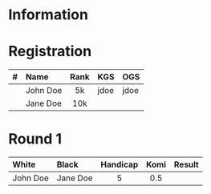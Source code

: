 # Information

# Registration

| #   | Name        | Rank        | KGS | OGS |
| :---: | :-------- | :---------: | :--- | :--- |
|| John Doe    | 5k          | jdoe | jdoe |
|| Jane Doe    | 10k         |      |      |

# Round 1

| White       | Black       | Handicap | Komi | Result |
| :--------- | :---------- | :------: | :---: | :----: |
| John Doe    | Jane Doe    | 5        | 0.5  |         |

